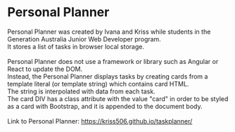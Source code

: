 # Personal Planner
Personal Planner was created by Ivana and Kriss while students in the Generation Australia Junior Web Developer program. \
It stores a list of tasks in browser local storage. \
\
Personal Planner does not use a framework or library such as Angular or React to update the DOM. \
Instead, the Personal Planner displays tasks by creating cards from a template literal (or template string) which contains card HTML.  \
The string is interpolated with data from each task. \
The card DIV has a class attribute with the value "card" in order to be styled as a card with Bootstrap, and it is appended to the document body. \
\
Link to Personal Planner: https://kriss506.github.io/taskplanner/

